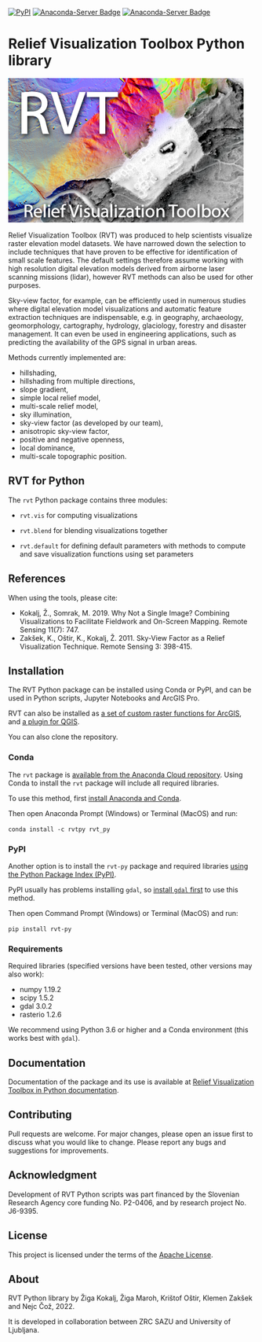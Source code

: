 [![PyPI](https://img.shields.io/pypi/v/RVT_py?style=flat-square)](https://pypi.org/project/rvt-py/)
[![Anaconda-Server Badge](https://anaconda.org/zmigyyy/rvt_py/badges/version.svg)](https://anaconda.org/zmigyyy/rvt_py)
[![Anaconda-Server Badge](https://anaconda.org/zmigyyy/rvt_py/badges/latest_release_date.svg)](https://anaconda.org/zmigyyy/rvt_py)

# Relief Visualization Toolbox Python library

![](./docs/figures/RVT_head.png)

Relief Visualization Toolbox (RVT) was produced to help scientists visualize raster elevation model datasets. We have narrowed down the selection to include techniques that have proven to be effective for identification of small scale features. The default settings therefore assume working with high resolution digital elevation models derived from airborne laser scanning missions (lidar), however RVT methods can also be used for other purposes.

Sky-view factor, for example, can be efficiently used in numerous studies where digital elevation model visualizations and automatic feature extraction techniques are indispensable, e.g. in geography, archaeology,  geomorphology, cartography, hydrology, glaciology, forestry and disaster management. It can even be used in engineering applications, such as predicting the availability of the GPS signal in urban areas.

Methods currently implemented are:

* hillshading,
* hillshading from multiple directions,
* slope gradient,
* simple local relief model,
* multi-scale relief model,
* sky illumination,
* sky-view factor (as developed by our team),
* anisotropic sky-view factor,
* positive and negative openness,
* local dominance,
*	multi-scale topographic position.

## RVT for Python

The ``rvt`` Python package contains three modules:

* `rvt.vis` for computing visualizations

* `rvt.blend` for blending visualizations together
  
* ``rvt.default`` for defining default parameters with methods to compute and save visualization functions using set parameters

## References

When using the tools, please cite:

*   Kokalj, Ž., Somrak, M. 2019. Why Not a Single Image? Combining Visualizations to Facilitate Fieldwork and On-Screen Mapping. Remote Sensing 11(7): 747.
*   Zakšek, K., Oštir, K., Kokalj, Ž. 2011. Sky-View Factor as a Relief Visualization Technique. Remote Sensing 3: 398-415.

## Installation

The RVT Python package can be installed using Conda or PyPI, and can be used in Python scripts, Jupyter Notebooks and ArcGIS Pro.

RVT can also be installed as [a set of custom raster functions for ArcGIS](https://rvt-py.readthedocs.io/en/latest/install_arcgis.html "ArcGIS installation"), and [a plugin for QGIS](https://rvt-py.readthedocs.io/en/latest/install_qgis.html "QGIS installation").

You can also clone the repository.

### Conda

The ``rvt`` package is [available from the Anaconda Cloud repository](https://anaconda.org/rvtpy/rvt_py "rvt_py on Anaconda Cloud"). Using Conda to install the ``rvt`` package will include all required libraries.

To use this method, first [install Anaconda and Conda](https://docs.conda.io/projects/conda/en/latest/user-guide/getting-started.html "Getting started with conda").

Then open Anaconda Prompt (Windows) or Terminal (MacOS) and run:

``conda install -c rvtpy rvt_py``

### PyPI

Another option is to install the ``rvt-py`` package and required libraries [using the Python Package Index (PyPI)](https://pypi.org/project/rvt-py "rvt-py on PyPI").

PyPI usually has problems installing ``gdal``, so [install ``gdal`` first](https://pypi.org/project/GDAL/ "GDAL on PyPI") to use this method.

Then open Command Prompt (Windows) or Terminal (MacOS) and run:

``pip install rvt-py``

### Requirements

Required libraries (specified versions have been tested, other versions may also work):

*   numpy 1.19.2
*   scipy 1.5.2
*   gdal 3.0.2
*   rasterio 1.2.6

We recommend using Python 3.6 or higher and a Conda environment (this works best with ``gdal``).

## Documentation
Documentation of the package and its use is available at [Relief Visualization Toolbox in Python documentation](https://rvt-py.readthedocs.io/).

## Contributing
Pull requests are welcome. For major changes, please open an issue first to discuss what you would like to change. Please report any bugs and suggestions for improvements.

## Acknowledgment
Development of RVT Python scripts was part financed by the Slovenian Research Agency core funding No. P2-0406, and by research project No. J6-9395.

## License
This project is licensed under the terms of the [Apache License](LICENSE).

## About
RVT Python library by Žiga Kokalj, Žiga Maroh, Krištof Oštir, Klemen Zakšek and Nejc Čož, 2022.

It is developed in collaboration between ZRC SAZU and University of Ljubljana. 



